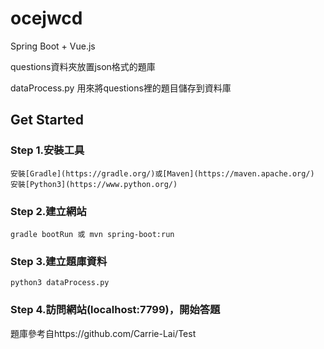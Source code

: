 # ocejwcd
Spring Boot + Vue.js

questions資料夾放置json格式的題庫

dataProcess.py 用來將questions裡的題目儲存到資料庫

## Get Started
### Step 1.安裝工具
    安裝[Gradle](https://gradle.org/)或[Maven](https://maven.apache.org/)
    安裝[Python3](https://www.python.org/)
### Step 2.建立網站
    gradle bootRun 或 mvn spring-boot:run
### Step 3.建立題庫資料
    python3 dataProcess.py
### Step 4.訪問網站(localhost:7799)，開始答題

題庫參考自https://github.com/Carrie-Lai/Test
